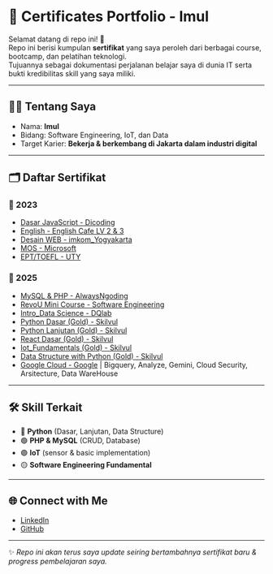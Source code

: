 # 📜 Certificates Portfolio - Imul

Selamat datang di repo ini! 🎉  
Repo ini berisi kumpulan **sertifikat** yang saya peroleh dari berbagai course, bootcamp, dan pelatihan teknologi.  
Tujuannya sebagai dokumentasi perjalanan belajar saya di dunia IT serta bukti kredibilitas skill yang saya miliki.  

---

## 🧑‍💻 Tentang Saya
- Nama: **Imul**  
- Bidang: Software Engineering, IoT, dan Data  
- Target Karier: **Bekerja & berkembang di Jakarta dalam industri digital**  

---

## 🗂️ Daftar Sertifikat

### 📌 2023
- [Dasar JavaScript - Dicoding](2023/Dicoding/DICODING%20INDONESIA(JAVA%20SCRIPT%20DASAR).pdf)
- [English - English Cafe LV 2 & 3](2023/English%20cafe%202%263)
- [Desain WEB - imkom_Yogyakarta](2023/Imkom_Yogyakarta/Imammul%20Arif.pdf)
- [MOS - Microsoft](2023/MOS/Word%202019%20Associate.pdf)
- [EPT/TOEFL - UTY](2023/Toefl/IMAMMUL%20ARIF_SERTOEFL.pdf)


### 📌 2025
- [MySQL & PHP - AlwaysNgoding](2025/AlwaysNgoding)
- [RevoU Mini Course - Software Engineering](2025/RevoU/SECC_imammularif%40gmail.com_CCSE040825-01-1-00025.pdf)
- [Intro_Data Science - DQlab](2025/DQlab/intro_data%20science.pdf)
- [Python Dasar (Gold) - Skilvul](2025/Skillvul/Completion%20Certificate%20for%20Python%20Dasar.pdf)
- [Python Lanjutan (Gold) - Skilvul](2025/Skillvul/Completion%20Certificate%20for%20Python%20Lanjutan.pdf)
- [React Dasar (Gold) - Skilvul](2025/Skillvul/Completion%20Certificate%20for%20React%20Dasar.pdf)
- [Iot_Fundamentals (Gold) - Skilvul](2025/Skillvul/Completion%20Certificate%20for%20Internet%20of%20Things%20(IoT)%20-%20Fundamentals.pdf)
- [Data Structure with Python (Gold) - Skilvul](2025/Skillvul/Completion%20Certificate%20for%20Algorithm%20%26%20Data%20Structures%20with%20Python.pdf)
- [Google Cloud - Google](2025/Google%20Cloud) | Bigquery, Analyze, Gemini, Cloud Security, Arsitecture, Data WareHouse

---

## 🛠️ Skill Terkait
- 🔵 **Python** (Dasar, Lanjutan, Data Structure)  
- 🟢 **PHP & MySQL** (CRUD, Database)  
- 🟣 **IoT** (sensor & basic implementation)  
- 🟡 **Software Engineering Fundamental**  

---

## 🌐 Connect with Me
- [LinkedIn](https://www.linkedin.com/in/imammularif/)  
- [GitHub](https://github.com/imammularif)  

---

✨ *Repo ini akan terus saya update seiring bertambahnya sertifikat baru & progress pembelajaran saya.*
